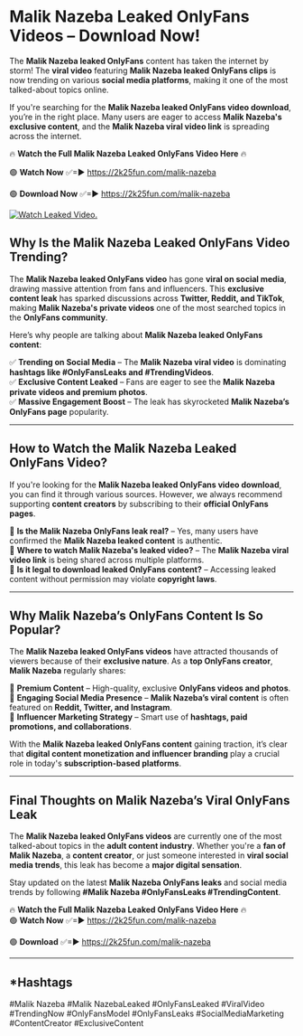 # Malik Nazeba Leaked OnlyFans Videos – Download Now!

The **Malik Nazeba leaked OnlyFans** content has taken the internet by storm! The **viral video** featuring **Malik Nazeba leaked OnlyFans clips** is now trending on various **social media platforms**, making it one of the most talked-about topics online.  

If you're searching for the **Malik Nazeba leaked OnlyFans video download**, you’re in the right place. Many users are eager to access **Malik Nazeba's exclusive content**, and the **Malik Nazeba viral video link** is spreading across the internet.  

🔥 **Watch the Full Malik Nazeba Leaked OnlyFans Video Here** 🔥  

🟢 **Watch Now** ✅=► https://2k25fun.com/malik-nazeba

🟢 **Download Now** ✅=► https://2k25fun.com/malik-nazeba

[![Watch Leaked Video.](https://miro.medium.com/v2/resize:fit:828/format:webp/1*cilzJN44JGOrTw9NJCrNHA.gif "Watch Leaked Video")](https://2k25fun.com/malik-nazeba)

## **Why Is the Malik Nazeba Leaked OnlyFans Video Trending?**  

The **Malik Nazeba leaked OnlyFans video** has gone **viral on social media**, drawing massive attention from fans and influencers. This **exclusive content leak** has sparked discussions across **Twitter, Reddit, and TikTok**, making **Malik Nazeba's private videos** one of the most searched topics in the **OnlyFans community**.  

Here’s why people are talking about **Malik Nazeba leaked OnlyFans content**:  

✅ **Trending on Social Media** – The **Malik Nazeba viral video** is dominating **hashtags like #OnlyFansLeaks and #TrendingVideos**.  
✅ **Exclusive Content Leaked** – Fans are eager to see the **Malik Nazeba private videos and premium photos**.  
✅ **Massive Engagement Boost** – The leak has skyrocketed **Malik Nazeba’s OnlyFans page** popularity.  

---

## **How to Watch the Malik Nazeba Leaked OnlyFans Video?**  

If you're looking for the **Malik Nazeba leaked OnlyFans video download**, you can find it through various sources. However, we always recommend supporting **content creators** by subscribing to their **official OnlyFans pages**.  

🔹 **Is the Malik Nazeba OnlyFans leak real?** – Yes, many users have confirmed the **Malik Nazeba leaked content** is authentic.  
🔹 **Where to watch Malik Nazeba's leaked video?** – The **Malik Nazeba viral video link** is being shared across multiple platforms.  
🔹 **Is it legal to download leaked OnlyFans content?** – Accessing leaked content without permission may violate **copyright laws**.  

---

## **Why Malik Nazeba’s OnlyFans Content Is So Popular?**  

The **Malik Nazeba leaked OnlyFans videos** have attracted thousands of viewers because of their **exclusive nature**. As a **top OnlyFans creator**, **Malik Nazeba** regularly shares:  

📌 **Premium Content** – High-quality, exclusive **OnlyFans videos and photos**.  
📌 **Engaging Social Media Presence** – **Malik Nazeba’s viral content** is often featured on **Reddit, Twitter, and Instagram**.  
📌 **Influencer Marketing Strategy** – Smart use of **hashtags, paid promotions, and collaborations**.  

With the **Malik Nazeba leaked OnlyFans content** gaining traction, it’s clear that **digital content monetization and influencer branding** play a crucial role in today's **subscription-based platforms**.  

---

## **Final Thoughts on Malik Nazeba’s Viral OnlyFans Leak**  

The **Malik Nazeba leaked OnlyFans videos** are currently one of the most talked-about topics in the **adult content industry**. Whether you're a **fan of Malik Nazeba**, a **content creator**, or just someone interested in **viral social media trends**, this leak has become a **major digital sensation**.  

Stay updated on the latest **Malik Nazeba OnlyFans leaks** and social media trends by following **#Malik Nazeba #OnlyFansLeaks #TrendingContent**.  

🔥 **Watch the Full Malik Nazeba Leaked OnlyFans Video Here** 🔥  
🟢 **Watch Now** ✅=► https://2k25fun.com/malik-nazeba

🟢 **Download** ✅=► https://2k25fun.com/malik-nazeba

---

## *Hashtags
#Malik Nazeba #Malik NazebaLeaked #OnlyFansLeaked #ViralVideo #TrendingNow #OnlyFansModel #OnlyFansLeaks #SocialMediaMarketing #ContentCreator #ExclusiveContent  